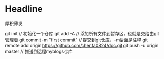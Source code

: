 # Headline
厚积薄发

git init // 初始化一个仓库
git add -A // 添加所有文件到暂存区，也就是交给由git管理着
git commit -m "first commit" // 提交到git仓库，-m后面是注释
git remote add origin https://github.com/chenfa0824/doc.git
git push -u origin master // 推送到远程myblogs仓库
